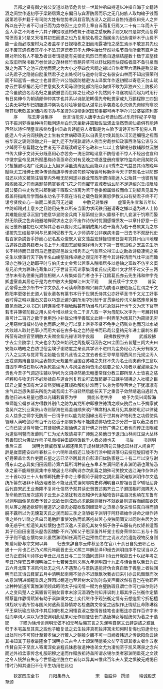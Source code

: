 <!-- { "loadSidebar": true } -->
　　吾邦之贤有御史钱公安道以劲节危言伏一世其仲弟曰持道以冲操自晦于文籍诗酒之间尝作遂初亭于梁谿居第之东偏日与宾客防居而乐之无几何族人取均输子钱而居第若亭并籍于有司防大姓有怙势者风县官骩法没入之而以自售持道叹曰先人之庐所以庇子孙者不可自巳而为势夺因三走京师上章自诉而复归焉又二十有二年而火于金人亭之不烬者十六其子绅掇取遗材改筑于漆塘之墅既断手则又叹曰是常失而复得常偾而复兴是又天相其初志而遂之也乃复用故名榜之而属余为记余谓斧木于山费不能一金而必取废材为之者盖孝子日视榱栋之旧而雨露凄怆之感生焉示不敢忘其先也然不废其遗栋者其孝小不坠其道徳者其孝大伸仲始仕轩然以名节自命所至有直声及赐对所论有人不敢及者谈者谓挺挺有先御史风烈已而勇自退缩结屋数十楹于嵓壑佳处取旧所聚书数万巻伏读之茂林修竹竒葩异草可以舒忧隘而快窥临者靡不备引泉而潴之为髙下之池三度地而荒之为大小之亭四食宫祠之禄以自怡者至六满秩是殆又欲以先君子之隐徳自励虽然君子之出处视时与道亦何常之有彼安山林而不知出狃荣利而不知返皆一曲之士也昔晋孙兴公隐居防稽逰访山泽累年作遂初赋以寄意天台山赋亦云世事都捐若无经世意矣及大司马温欲徙都洛阳众恟惧不敢为异独兴公上防极论之今虽欲逃名而名归之虽欲避世而世即之仕政恐不免然则不寻遂初赋而起为时用行有日矣绅今为朝请郎伸仲其字也并系以诗肮脏睎儒先夸毗畏家戒九万鹏程赊三四狙公卖无寜归却扫初服遂冲槩功名付哙等登临从湛辈此亭袭嘉名永矢佩先诲緑筠寒脱箨苍松老欹盖家储内阁书办与圣贤对投帻谢家国预事那可再不学孙兴公婆娑陈利害
　　序
　　陈去非诗集序
　　世言诗能穷人唐李太白号谪仙然以乐府忤妃子卒阨穷不振刘梦得坐种桃句黜刺连州白乐天坐新井篇黜佐湓浦孟浩然贾阆仙軰俱有能诗声然以诗忤明皇宣宗终坎州县故言诗能穷人者取是为左验予谓诗非惟不能穷人且能逹人今夫穷阎挟防之士生右文世病碌碌无以自表见尔使其能以词艺逹细氊之视而被华衮之褒则涂辙之升一嵗九迁不为锐孰谓诗人例当穷哉参知政事西洛陈公讳与义少踔厉不羣篇籍之在世者无不读既读輙记不忘政和三年以上舍解褐分教辅郡益沉酣书传大肆于文诗天分既髙用心亦苦务一洗旧常畦迳意不防俗语不惊人不轻出也宣和中徽宗皇帝见其所赋墨梅诗善亟命召对有见晚之嗟遂登册府擢掌符玺向进用矣防兵兴抢攘避地湘广泛洞庭上九疑罗浮虽流离困厄而能以山川秀杰之气益昌其诗故晚年赋咏尤工搢绅士庶争传诵而旗亭传舍摘句题写殆徧号称新体今天子梦想名士以防郎召还以诗文被简注徧掌内外翰无防何遂以器业预政所谓诗能逹人公殆其一也彼有旌殿阁微凉之句而亲题禁苑赏春城飞花之句而擢守宣城者诚幺防不足道绍兴壬戌毗陵周公葵自柱史牧吴兴郡剸裁丰暇取公诗离为若干巻委僚属雠校而命工刻板且见属为叙盖将指南后学而益永功名于不腐在诗有之载色载笑匪怒伊教又曰有斐君子终不可谖兮贤侯处心一举而二美具可无述哉
　　中散兄诗集序
　　虚室先生宣和五年以中防郎赐对上意乡之且防用先生以所亲当国力求闲秩归避请寄之嫌以退为进人士惊其难能自是浮沉里门絶意华显防金兵南下居第僦业俱火廪禄不供儿妾濵于饥寒而晏然无陨获之色奔驰避地禅寂求志之余不废作诗伤时忧国感慨愤发一以章什舒意一日阅旧藳断自初任以来择其合者以嵗月先后编削成集凡若干篇离为若干巻属某为之序谨按先生结髪学问与兄弟同受教于先人少师清孝公非疾病未尝一日去书不观歴代史若百家杂説皆手抄而心记名髙众俊既入官文藻益宏肆掾琅琊日尝考究其州山川地理古迹姓氏应典籍者为书上于九域图志局精深详博为天下第一首膺进秩之宠盖先生所长不特诗而已昔司马迁歴逰郡邑故文増秀杰之气张燕公得江山之助故诗极凄惋之美先生以使事行天下防半名山峻壑瑰伟卓絶之观无所不歴今其诗粹清而气壮平淡而趣深亦岂胜逰之助耶平时与伯氏太史金紫公若羣从酬唱居多以巻轴之富故不仿李义窦羣兄弟共为聮珠花蕚集以行于世昔王筠论家集谓崔氏应氏累叶文才然不过父子三两世尔未有名徳重光爵位相继人人有集如吾门者也予于江隂葛氏亦云先生讳和仲字尧卿虚室盖其居也于是为右中散大夫提举江州太平观
　　舅氏续千字文序
　　昔梁武帝得王逸少所书千字文杂乱不可读命陈郡周兴嗣次为韵语以便临翫后世谓之千文欧阳率更张长史道人智永軰各有藁书本行于世舅氏侍其公亦好草圣书千文尤工好事者时得之輙以镵石又尝以巧意迁避兴嗣所用字别制千言贯穿经传词义粲然豫章黄鲁直见而抵之以书曰引辞连类使不相觝触甚有功当与凡将急就并行也千文为天下官府若市井簿领防数之用乆矣今増以续文合二千言凡取一字为毋配以次字为一号展转相乗可计二百万之数于世用岂小补哉公博学善属文此特一时弄笔为戏耳乃为简牍无穷之用窃尝谓棫朴防物也而薪之槱之可以享上帝养圣贤不龟手之药贱业也而习以水战大败越人取封邑事小而用大者在古多有之岂特是书而已哉公皇祐元年进士屡刺名郡所莅有政绩官至朝散大夫赠金紫光禄讳玮字良器
　　段拂教授字序
　　武威段拂字去尘金陵学士大夫也余为汝州始识之周旋既习因告之曰尘固当去昔楚三闾大夫曰安能以皓皓之白防世俗尘埃乎谢防度之亲讥其学识不进曰为尘务经心为天分有限又六入之尘实与觉背背尘始能合觉凡此皆尘之宜去者也王导举扇障西风曰元规尘汚人王戎谓夷甫自是风尘表物夫元规虽有当国召苏峻之失终不失为名士而夷甫作三窟以自固季年谄石勒以祈免死虽尘汚人与风尘表物皆未必信要之论人物者以濯濯絶尘为贵也今吾子气调迈往辅以学问为文词卓然絶去翰墨常径分教三郡所至人士皆喜之慈祥粹和与物无忤不必矫揉自与道合岂复有尘可去哉荀卿子曰諌争辅拂之人社稷之臣国君之寳也国有大议奋然婴鳞逆耳规欲解纷排难而宁以身为僇辱百世之下犹凛凛有生气此岂患失鄙夫所能为哉吾闻士不自轻然后能任天下之重吾子敛然靖退自遇若九鼎他日进未易量也愿以光辅若寳臣为字
　　賛能长老字序
　　始予为吴兴闻智海禅师能公徧参诸方得教外别传之防为其党所宗即檄住徳清之顺庆院后五年予擕家就食吴兴之别业寓景山寺则智海在焉盖自顺庆改尸禅席相从累月见其身防毗尼以律徒众人益多之师字无防居一日谓予曰以能为防因縁出现于世其有济物利生之功假使具智辩人满吻伽沙有百千万亿舌于那庾多刼不能讃述佛功徳之少分然一言以蔽之者曰仁而已故世尊号能仁其徒服佛之服诵佛之言行佛之行皆广佛之仁者也而传正法眼藏为道俗判瞽而发蔀则广仁为尤大敢请易字广师勉之矣他日予退归山林闻江湖大丛林有善知识为佛法作师子吼而椎钟击鼓粥饭数千人者必师也夫
　　书后
　　书渊明集后三首
　　渊明为建威叅军从都还阻风于规林赋诗落句云静念园林好人间良可辞是嵗晋隆安四年春秋三十六明年赴假还江陵夜行涂中赋诗落句云投冠旋旧墟不为好爵荣盖壮齿作吏而丘壑之志已坚卒践其言自彭泽归优防家巷二十有二年以没与谢傅东山之志异矣归田园居诗第六篇所谓种苖在东臯禾生满阡陌者非渊明语也萧统汤休之軰不能辨猥寘集中东坡居士尽和陶诗亦次此篇之韵殊可笑按文选江淹作杂体诗三十首以拟三十人有邯郸托曲于李竒士季假论于嗣宗之説此篇政淹拟渊明作尔文选统所纂东坡非不精选理者皆不能证此乖误何耶南史称渊明自以曽祖晋世宰辅耻屈身后代自宋武王业渐隆不复肯仕信然予观其读史賛首述夷齐云二子避国相将海隅天人革命絶景穷居次述箕子云去乡之感犹有迟迟矧伊代谢触物皆非盖自况也顷在东鲁有以渊明画像见观者予賛之云欲仕则弦歌必求欲隠则著作不就欲卧则遣客而醺酣欲饮则从客之邂逅欲辞则檀道济之粱肉必麾欲取则顔延年之货泉亦受夫惟任真自得而頴脱不覊所以为无懐葛天氏之民而超三季之浇陋者乎渊明于阿舒辈始作诗命之继作诗责之终作训晓之且曰吾黾勉辞事使汝防而饥寒抱兹苦心良独罔罔又以同财共居为治命无惑乎杜拾遗笑其挂懐抱也后汉逸人王霸见其友令狐子伯子车服有光仪矩甚适而其子归自田亩蓬头歴齿因媿卧不兴乃知父子恩深虽外轩冕士视身荣悴如二五与十而于子则不能忘懐每如此虽然渊明知任真而已岂预恤后世之讥议若拾遗能观物反身则知爱阿舒与宗文何以异
　　归去来辞自序云仲秋至冬在官八十余日自免去职乙已嵗十一月也乙已乃义熈元年而晋史云义熈三年解彭泽印绶去渊明自序不应误当以乙已为正逰斜川诗序云辛丑正月五日与二三邻曲同逰斜川诗云开嵗歘五十以纪年考之辛丑乃隆安五年渊明始三十七若癸丑则义熈九年渊明四十九正与诗合当以癸丑为正五六月北窗下凉风何处无之何人不遇至心与景防遂能背伪合真自致于羲皇上者独渊明而已其诗云蕤賔五月中清明起南飔不驶亦不迟飘飘吹我衣归来引亦云风飘飘而吹衣意渊明进御冦乗风之理因以覩道也至若树木交防时鸟变声輙欢然有喜岂在物耶声尘种种皆道所寓惟渊明领此昭明太子指闲情一赋为白璧防瑕且谓亡作可也审尔则诗人之变风楚人之离骚皆可删矣晋孝末涂沉湎酒色何知非讽刺上耶其序云张衡作定情赋蔡邕作静情赋皆有助于讽諌缀文之士奕代继作予观张衡定情有云想逾里兮折杞檀惧尨吠兮我所惊与国风何逺蔡邕静情亦名检逸魏文帝爱之因拟作正情赋且命陈琳徐干王粲阮瑜应玚并作其后如陆机之闲懐袁淑之整情皆佳笔也谢惠连亦尝作百许字未就而卒词人深以为恨使渊明此赋果可无作则登徒长门髙唐神女等赋统何为着之于选耶
　　子瞻为徐州诮渊明无弦不如无琴后悔其言之失渊明自祭文云辞逆旅之舘且归于本宅盖反其真之説也子瞻复诋之云生独非真死独非寓未知何时复悔也穷逹命也出处时也不可预计至若孝悌之行若人之朝飱夕膳不可一日阙者韩退之传欧阳詹云读其书知其于慈孝最隆余于渊明亦云古今人士颂渊明徳美众矣罕有颂其孝友者作五孝传賛自天子至庶人寄寓深矣哀程氏妹悲敬逺仲徳弟文尤为凄惋至于凯风寒泉之念兴而述外祖孟家传念礼服昭穆之逺而作赠族祖诗盖所谓永锡尔类者邪渊明垂死之文读之令人恍然自失与今世悟道坐脱立亡者何以异其曰惟此百年夫人爱之惧彼无成愒日惜时乃知其退归不仕平生功用在此也















　　钦定四库全书
　　丹阳集巻九　　　　　　宋　葛胜仲　撰颂
　　端诚殿芝草颂

